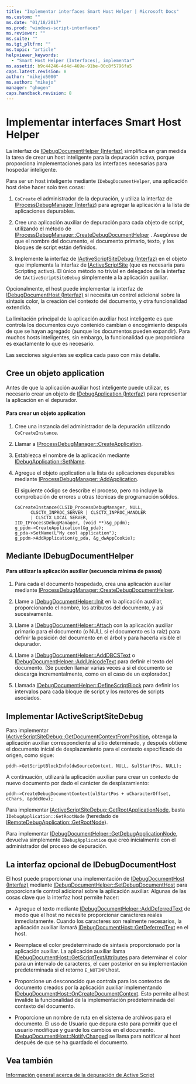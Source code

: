 ```yaml
---
title: "Implementar interfaces Smart Host Helper | Microsoft Docs"
ms.custom: ""
ms.date: "01/18/2017"
ms.prod: "windows-script-interfaces"
ms.reviewer: ""
ms.suite: ""
ms.tgt_pltfrm: ""
ms.topic: "article"
helpviewer_keywords: 
  - "Smart Host Helper (Interfaces), implementar"
ms.assetid: b9c44246-4d4d-469e-91be-00c8f5796fa5
caps.latest.revision: 8
author: "mikejo5000"
ms.author: "mikejo"
manager: "ghogen"
caps.handback.revision: 8
---
```

# Implementar interfaces Smart Host Helper
La interfaz de [IDebugDocumentHelper \(Interfaz\)](../winscript/reference/idebugdocumenthelper-interface.md) simplifica en gran medida la tarea de crear un host inteligente para la depuración activa, porque proporciona implementaciones para las interfaces necesarias para hospedar inteligente.  
  
 Para ser un host inteligente mediante `IDebugDocumentHelper`, una aplicación host debe hacer solo tres cosas:  
  
1.  `CoCreate` el administrador de la depuración, y utiliza la interfaz de [IProcessDebugManager \(Interfaz\)](../winscript/reference/iprocessdebugmanager-interface.md) para agregar la aplicación a la lista de aplicaciones depurables.  
  
2.  Cree una aplicación auxiliar de depuración para cada objeto de script, utilizando el método de [IProcessDebugManager::CreateDebugDocumentHelper](../winscript/reference/iprocessdebugmanager-createdebugdocumenthelper.md) .  Asegúrese de que el nombre del documento, el documento primario, texto, y los bloques de script están definidos.  
  
3.  Implemente la interfaz de [IActiveScriptSiteDebug \(Interfaz\)](../winscript/reference/iactivescriptsitedebug-interface.md) en el objeto que implementa la interfaz de [IActiveScriptSite](../winscript/reference/iactivescriptsite.md) \(que es necesaria para Scripting activo\).  El único método no trivial en delegados de la interfaz de `IActiveScriptSiteDebug` simplemente a la aplicación auxiliar.  
  
 Opcionalmente, el host puede implementar la interfaz de [IDebugDocumentHost \(Interfaz\)](../winscript/reference/idebugdocumenthost-interface.md) si necesita un control adicional sobre la sintaxis color, la creación del contexto del documento, y otra funcionalidad extendida.  
  
 La limitación principal de la aplicación auxiliar host inteligente es que controla los documentos cuyo contenido cambian o encogimiento después de que se hayan agregado \(aunque los documentos pueden expandir\).  Para muchos hosts inteligentes, sin embargo, la funcionalidad que proporciona es exactamente lo que es necesario.  
  
 Las secciones siguientes se explica cada paso con más detalle.  
  
## Cree un objeto application  
 Antes de que la aplicación auxiliar host inteligente puede utilizar, es necesario crear un objeto de [IDebugApplication \(Interfaz\)](../winscript/reference/idebugapplication-interface.md) para representar la aplicación en el depurador.  
  
#### Para crear un objeto application  
  
1.  Cree una instancia del administrador de la depuración utilizando `CoCreateInstance`.  
  
2.  Llamar a [IProcessDebugManager::CreateApplication](../winscript/reference/iprocessdebugmanager-createapplication.md).  
  
3.  Establezca el nombre de la aplicación mediante [IDebugApplication::SetName](../winscript/reference/idebugapplication-setname.md).  
  
4.  Agregue el objeto application a la lista de aplicaciones depurables mediante [IProcessDebugManager::AddApplication](../winscript/reference/iprocessdebugmanager-addapplication.md).  
  
     El siguiente código se describe el proceso, pero no incluye la comprobación de errores u otras técnicas de programación sólidos.  
  
    ```  
    CoCreateInstance(CLSID_ProcessDebugManager, NULL,  
          CLSCTX_INPROC_SERVER | CLSCTX_INPROC_HANDLER  
          | CLSCTX_LOCAL_SERVER,  
    IID_IProcessDebugManager, (void **)&g_ppdm);  
    g_ppdm->CreateApplication(&g_pda);  
    g_pda->SetName(L"My cool application");  
    g_ppdm->AddApplication(g_pda, &g_dwAppCookie);  
    ```  
  
## Mediante IDebugDocumentHelper  
  
#### Para utilizar la aplicación auxiliar \(secuencia mínima de pasos\)  
  
1.  Para cada el documento hospedado, crea una aplicación auxiliar mediante [IProcessDebugManager::CreateDebugDocumentHelper](../winscript/reference/iprocessdebugmanager-createdebugdocumenthelper.md).  
  
2.  Llame a [IDebugDocumentHelper::Init](../winscript/reference/idebugdocumenthelper-init.md) en la aplicación auxiliar, proporcionando el nombre, los atributos del documento, y así sucesivamente.  
  
3.  Llame a [IDebugDocumentHelper::Attach](../winscript/reference/idebugdocumenthelper-attach.md) con la aplicación auxiliar primario para el documento \(o NULL si el documento es la raíz\) para definir la posición del documento en el árbol y para hacerla visible el depurador.  
  
4.  Llame a [IDebugDocumentHelper::AddDBCSText](../winscript/reference/idebugdocumenthelper-adddbcstext.md) o [IDebugDocumentHelper::AddUnicodeText](../winscript/reference/idebugdocumenthelper-addunicodetext.md) para definir el texto del documento.  \(Se pueden llamar varias veces a si el documento se descarga incrementalmente, como en el caso de un explorador.\)  
  
5.  Llamada [IDebugDocumentHelper::DefineScriptBlock](../winscript/reference/idebugdocumenthelper-definescriptblock.md) para definir los intervalos para cada bloque de script y los motores de scripts asociados.  
  
## Implementar IActiveScriptSiteDebug  
 Para implementar [IActiveScriptSiteDebug::GetDocumentContextFromPosition](../winscript/reference/iactivescriptsitedebug-getdocumentcontextfromposition.md), obtenga la aplicación auxiliar correspondiente al sitio determinado, y después obtiene el documento inicial de desplazamiento para el contexto especificado de origen, como sigue:  
  
```  
pddh->GetScriptBlockInfo(dwSourceContext, NULL, &ulStartPos, NULL);  
```  
  
 A continuación, utilizará la aplicación auxiliar para crear un contexto de nuevo documento por dado el carácter de desplazamiento:  
  
```  
pddh->CreateDebugDocumentContext(ulStartPos + uCharacterOffset, cChars, &pddcNew);  
```  
  
 Para implementar [IActiveScriptSiteDebug::GetRootApplicationNode](../winscript/reference/iactivescriptsitedebug-getrootapplicationnode.md), basta `IDebugApplication::GetRootNode` \(heredado de [IRemoteDebugApplication::GetRootNode](../winscript/reference/iremotedebugapplication-getrootnode.md)\).  
  
 Para implementar [IDebugDocumentHelper::GetDebugApplicationNode](../winscript/reference/idebugdocumenthelper-getdebugapplicationnode.md), devuelva simplemente `IDebugApplication` que creó inicialmente con el administrador del proceso de depuración.  
  
## La interfaz opcional de IDebugDocumentHost  
 El host puede proporcionar una implementación de [IDebugDocumentHost \(Interfaz\)](../winscript/reference/idebugdocumenthost-interface.md) mediante [IDebugDocumentHelper::SetDebugDocumentHost](../winscript/reference/idebugdocumenthelper-setdebugdocumenthost.md) para proporcionarle control adicional sobre la aplicación auxiliar.  Algunas de las cosas clave que la interfaz host permite hacer:  
  
-   Agregue el texto mediante [IDebugDocumentHelper::AddDeferredText](../winscript/reference/idebugdocumenthelper-adddeferredtext.md) de modo que el host no necesite proporcionar caracteres reales inmediatamente.  Cuando los caracteres son realmente necesarios, la aplicación auxiliar llamará [IDebugDocumentHost::GetDeferredText](../winscript/reference/idebugdocumenthost-getdeferredtext.md) en el host.  
  
-   Reemplace el color predeterminado de sintaxis proporcionado por la aplicación auxiliar.  La aplicación auxiliar llama [IDebugDocumentHost::GetScriptTextAttributes](../winscript/reference/idebugdocumenthost-getscripttextattributes.md) para determinar el color para un intervalo de caracteres, el caer posterior en su implementación predeterminada si el retorno `E_NOTIMPL`host.  
  
-   Proporcione un desconocido que controla para los contextos de documento creados por la aplicación auxiliar implementando [IDebugDocumentHost::OnCreateDocumentContext](../winscript/reference/idebugdocumenthost-oncreatedocumentcontext.md).  Esto permite al host invalide la funcionalidad de la implementación predeterminada del contexto del documento.  
  
-   Proporcione un nombre de ruta en el sistema de archivos para el documento.  El uso de Usuario que depura esto para permitir que el usuario modifique y guarde los cambios en el documento.  [IDebugDocumentHost::NotifyChanged](../winscript/reference/idebugdocumenthost-notifychanged.md) se llama para notificar al host después de que se ha guardado el documento.  
  
## Vea también  
 [Información general acerca de la depuración de Active Script](../winscript/active-script-debugging-overview.md)